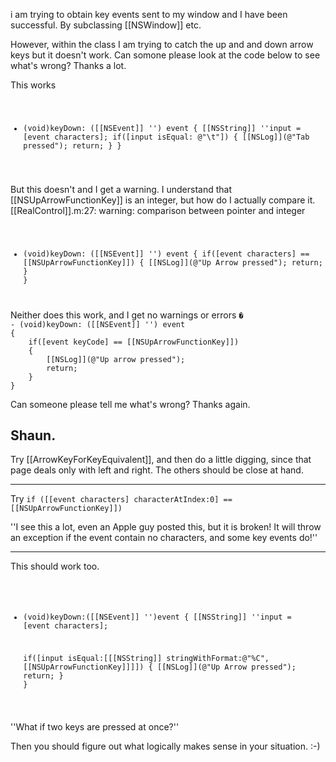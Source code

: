 

i am trying to obtain key events sent to my window and I have been successful. By subclassing [[NSWindow]] etc.

However, within the class I am trying to catch the up and and down arrow keys but it doesn't work. Can somone please look at the code below to see what's wrong? Thanks a lot.

This works
<code>
- (void)keyDown: ([[NSEvent]] '') event
{
	[[NSString]] ''input = [event characters];
	if([input isEqual: @"\t"])
	{
		[[NSLog]](@"Tab pressed");
		return;
	}
}
</code>

But this doesn't and I get a warning. I understand that [[NSUpArrowFunctionKey]] is an integer, but how do I actually compare it.
[[RealControl]].m:27: warning: comparison between pointer and integer
<code>
- (void)keyDown: ([[NSEvent]] '') event
{
	if([event characters] == [[NSUpArrowFunctionKey]])
	{
		[[NSLog]](@"Up Arrow pressed");
		return;
	}
}
</code>
Neither does this work, and I get no warnings or errors
<code>�
- (void)keyDown: ([[NSEvent]] '') event
{
	if([event keyCode] == [[NSUpArrowFunctionKey]])
	{
		[[NSLog]](@"Up arrow pressed");
		return;
	}
}
</code>

Can someone please tell me what's wrong?
Thanks again.

Shaun.
 ----

Try [[ArrowKeyForKeyEquivalent]], and then do a little digging, since that page deals only with left and right. The others should be close at hand.

----

Try <code>if ([[event characters] characterAtIndex:0] == [[NSUpArrowFunctionKey]])</code>

''I see this a lot, even an Apple guy posted this, but it is broken! It will throw an exception if the event contain no characters, and some key events do!''

----

This should work too.
<code>
- (void)keyDown:([[NSEvent]] '')event
{
	[[NSString]] ''input = [event characters];
	
	if([input isEqual:[[[NSString]] stringWithFormat:@"%C", [[NSUpArrowFunctionKey]]]])
	{
		[[NSLog]](@"Up Arrow pressed");
		return;
	}
}
</code>
''What if two keys are pressed at once?''

Then you should figure out what logically makes sense in your situation. :-)